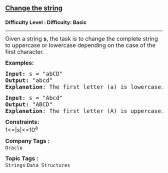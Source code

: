 <h2><a href="https://www.geeksforgeeks.org/problems/change-the-string3541/1?page=2&company=Oracle&sortBy=submissions">Change the string</a></h2><h3>Difficulty Level : Difficulty: Basic</h3><hr><div class="problems_problem_content__Xm_eO"><p><span style="font-size: 18px;">Given a string <strong>s</strong>, the task is to change the complete string to uppercase or lowercase depending on the case of the first character.</span></p>
<p><span style="font-size: 18px;"><strong>Examples:</strong></span></p>
<pre><span style="font-size: 18px;"><strong>Input: </strong>s = "abCD"
<strong>Output:</strong> "abcd"
<strong>Explanation</strong>: The first letter (a) is lowercase. Hence, the complete string is made lowercase.</span>
</pre>
<pre><span style="font-size: 18px;"><strong>Input</strong>: s = "Abcd"
<strong>Output:</strong> "ABCD"
<strong>Explanation</strong>: The first letter (A) is uppercase. Hence, the complete string is made uppercase.</span></pre>
<p><span style="font-size: 18px;"><strong>Constraints:</strong><br>1&lt;=|s|&lt;=10<sup>4</sup></span></p></div><p><span style=font-size:18px><strong>Company Tags : </strong><br><code>Oracle</code>&nbsp;<br><p><span style=font-size:18px><strong>Topic Tags : </strong><br><code>Strings</code>&nbsp;<code>Data Structures</code>&nbsp;